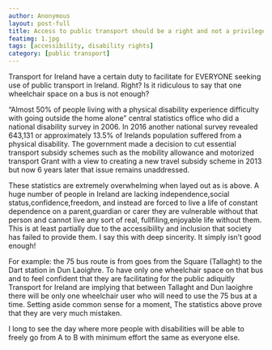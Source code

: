 ```yaml
---
author: Anonymous
layout: post-full
title: Access to public transport should be a right and not a privilege!
featimg: 1.jpg
tags: [accessibility, disability rights]
category: [public transport]
---
```

Transport for Ireland have a certain duty to facilitate for EVERYONE seeking use of public transport in Ireland. Right? Is it ridiculous to say that one wheelchair space on a bus is not enough?

“Almost 50% of people living with a physical disability experience difficulty with going outside the home alone” central statistics office who did a national disability survey in 2006. 
In 2016 another national survey revealed 643,131 or approximately 13.5% of Irelands population suffered from a physical disability. The government made a decision to cut essential transport subsidy schemes such as the mobility allowance and motorized transport Grant with a view to creating a new travel subsidy scheme in 2013 but now 6 years later that issue remains unaddressed. 

These statistics are extremely overwhelming when layed out as is above. A huge number of people in Ireland are lacking independence,social status,confidence,freedom, and instead are forced to live a life of constant dependence on a parent,guardian or carer they are vulnerable without that person and cannot live any sort of real, fullfiling,enjoyable life without them. This is at least partially due to the accessibility and inclusion that society has failed to provide them. I say this with deep sincerity. It simply isn’t good enough!

For example: the 75 bus route is from goes from the Square (Tallaght) to the Dart station in Dun Laoighre. To have only one wheelchair space on that bus and to feel confident that they are facilitating for the public adiquitly Transport for Ireland are implying that between Tallaght and Dun laoighre there will be only one wheelchair user who will need to use the 75 bus at a time. Setting aside common sense for a moment, The statistics above prove that they are very much mistaken.

I long to see the day where more people with disabilities will be able to freely go from A to B with minimum effort the same as everyone else.
